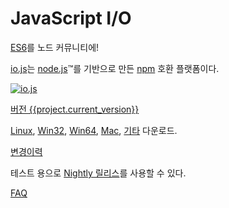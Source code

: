 # JavaScript I/O

[ES6](es6.html)를 노드 커뮤니티에!

[io.js](https://github.com/iojs/io.js)는 [node.js](https://nodejs.org/)&#8482;를 기반으로 만든 [npm](https://www.npmjs.com/) 호환 플랫폼이다.

[![io.js](../images/1.0.0.png)](https://iojs.org/dist/v{{project.current_version}}/)

[버전 {{project.current_version}}](https://iojs.org/dist/v{{project.current_version}}/)

[Linux](https://iojs.org/dist/v{{project.current_version}}/iojs-v{{project.current_version}}-linux-x64.tar.xz),
[Win32](https://iojs.org/dist/v{{project.current_version}}/iojs-v{{project.current_version}}-x86.msi),
[Win64](https://iojs.org/dist/v{{project.current_version}}/iojs-v{{project.current_version}}-x64.msi),
[Mac](https://iojs.org/dist/v{{project.current_version}}/iojs-v{{project.current_version}}.pkg),
[기타](https://iojs.org/dist/v{{project.current_version}}/) 다운로드.

[변경이력](https://github.com/iojs/io.js/blob/v1.x/CHANGELOG.md)

테스트 용으로 [Nightly 릴리스](https://iojs.org/download/nightly/)를 사용할 수 있다.

[FAQ](faq.html)

